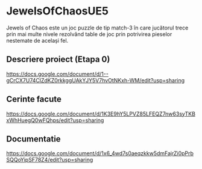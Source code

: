 # JewelsOfChaosUE5

Jewels of Chaos este un joc puzzle de tip match-3 în care jucătorul trece prin mai multe nivele rezolvând table de joc prin potrivirea pieselor nestemate de același fel. 

## Descriere proiect (Etapa 0)
https://docs.google.com/document/d/1--gCrCX7U74ClZdKZ0rkkggUAkYJY5V7hvOtNKxh-WM/edit?usp=sharing

## Cerinte facute
https://docs.google.com/document/d/1K3E9hY5LPVZ85LFEQZ7nw63syTKBxWhHuegQ0wFQhps/edit?usp=sharing

## Documentatie
https://docs.google.com/document/d/1x6_4wd7s0aeqzkkw5dmFajrZi0pPrbSQQoYipSF78Z4/edit?usp=sharing

